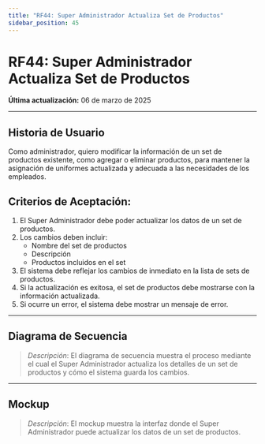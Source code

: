 ```yaml
---
title: "RF44: Super Administrador Actualiza Set de Productos"  
sidebar_position: 45
---
```


# RF44: Super Administrador Actualiza Set de Productos  

**Última actualización:** 06 de marzo de 2025  

---

## Historia de Usuario  

Como administrador, quiero modificar la información de un set de productos existente, como agregar o eliminar productos, para mantener la asignación de uniformes actualizada y adecuada a las necesidades de los empleados.


## **Criterios de Aceptación:**  

1. El Super Administrador debe poder actualizar los datos de un set de productos.  
2. Los cambios deben incluir:  
   - Nombre del set de productos  
   - Descripción  
   - Productos incluidos en el set  
3. El sistema debe reflejar los cambios de inmediato en la lista de sets de productos.  
4. Si la actualización es exitosa, el set de productos debe mostrarse con la información actualizada.  
5. Si ocurre un error, el sistema debe mostrar un mensaje de error.  

---

## **Diagrama de Secuencia**  

> *Descripción*: El diagrama de secuencia muestra el proceso mediante el cual el Super Administrador actualiza los detalles de un set de productos y cómo el sistema guarda los cambios.  

---

## **Mockup**  

> *Descripción*: El mockup muestra la interfaz donde el Super Administrador puede actualizar los datos de un set de productos.  

